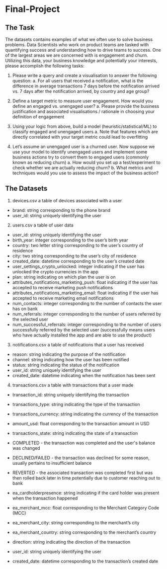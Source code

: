 # Final-Project

## The Task

The datasets contains examples of what we often use to solve business problems. Data
Scientists who work on product teams are tasked with quantifying success and understanding
how to drive teams to success. One of the largest areas we are concerned with is engagement
and churn.
Utilizing this data, your business knowledge and potentially your interests, please accomplish the
following tasks:

1. Please write a query and create a visualisation to answer the following question:
a. For all users that received a notification, what is the difference in average
transactions 7 days before the notification arrived vs. 7 days after the notification
arrived, by country and age group?

2. Define a target metric to measure user engagement. How would you define an engaged
vs. unengaged user?
a. Please provide the business justification and associated visualisations / rationale
in choosing your definition of engagement

3. Using your logic from above, build a model (heuristic/statistical/ML) to classify engaged
and unengaged users
a. Note that features which are directly correlated with your target metric could lead
to overfitting

4. Let’s assume an unengaged user is a churned user. Now suppose we use your model to
identify unengaged users and implement some business actions try to convert them to
engaged users (commonly known as reducing churn)
a. How would you set up a test/experiment to check whether we are actually
reducing churn?
b. What metrics and techniques would you use to assess the impact of the business
action?

## The Datasets

1. devices.csv
a table of devices associated with a user
- brand: string corresponding to the phone brand
- user_id: string uniquely identifying the user

2. users.csv
a table of user data
- user_id: string uniquely identifying the user
- birth_year: integer corresponding to the user’s birth year
- country: two letter string corresponding to the user’s country of residence
- city: two string corresponding to the user’s city of residence
- created_date: datetime corresponding to the user’s created date
- user_settings_crypto_unlocked: integer indicating if the user has unlocked the crypto
currencies in the app
- plan: string indicating on which plan the user is on
- attributes_notifications_marketing_push: float indicating if the user has accepted to receive
marketing push notifications
- attributes_notifications_marketing_email: float indicating if the user has accepted to receive
marketing email notifications
- num_contacts: integer corresponding to the number of contacts the user has on bank
- num_referrals: integer corresponding to the number of users referred by the selected user
- num_successful_referrals: integer corresponding to the number of users successfully
referred by the selected user (successfully means users who have actually installed the app
and are able to use the product)

3. notifications.csv
a table of notifications that a user has received
- reason: string indicating the purpose of the notification
- channel: string indicating how the user has been notified
- status: string indicating the status of the notification
- user_id: string uniquely identifying the user
- created_date: datetime indicating when the notification has been sent

4. transactions.csv
a table with transactions that a user made
- transaction_id: string uniquely identifying the transaction
- transactions_type: string indicating the type of the transaction
- transactions_currency: string indicating the currency of the transaction
- amount_usd: float corresponding to the transaction amount in USD

- transactions_state: string indicating the state of a transaction
- COMPLETED - the transaction was completed and the user's balance was changed
- DECLINED/FAILED - the transaction was declined for some reason, usually pertains to
insufficient balance
- REVERTED - the associated transaction was completed first but was then rolled back
later in time potentially due to customer reaching out to bank
- ea_cardholderpresence: string indicating if the card holder was present when the transaction
happened
- ea_merchant_mcc: float corresponding to the Merchant Category Code (MCC)
- ea_merchant_city: string corresponding to the merchant’s city
- ea_merchant_country: string corresponding to the merchant’s country
- direction: string indicating the direction of the transaction
- user_id: string uniquely identifying the user
- created_date: datetime corresponding to the transaction’s created date
